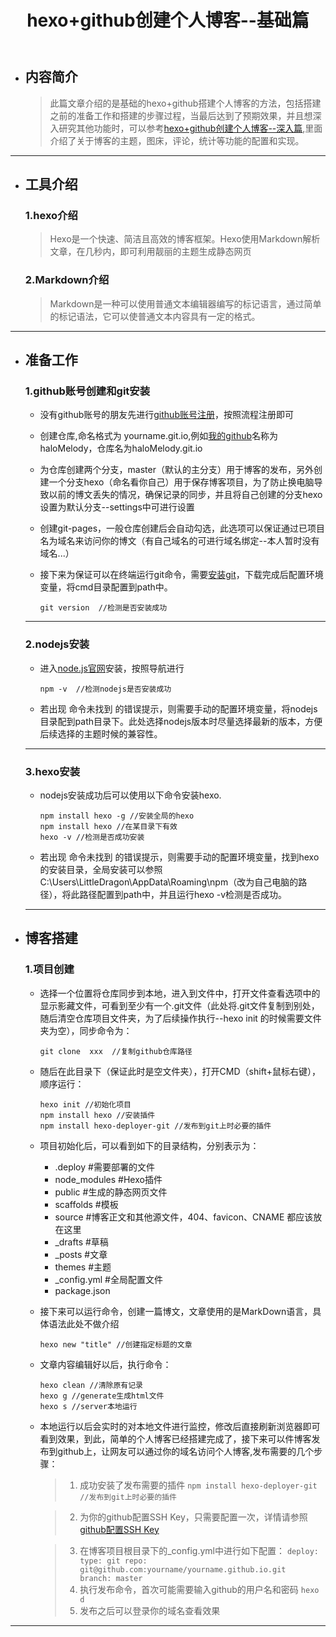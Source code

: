 ﻿---
title: hexo+github创建个人博客--基础篇
reward: true
toc: true
tags: 
    - hexo
    - github
    - nodejs
---

-  ## 内容简介
	
	> 此篇文章介绍的是基础的hexo+github搭建个人博客的方法，包括搭建之前的准备工作和搭建的步骤过程，当最后达到了预期效果，并且想深入研究其他功能时，可以参考[hexo+github创建个人博客--深入篇](../hexo+github创建个人博客--深入篇),里面介绍了关于博客的主题，图床，评论，统计等功能的配置和实现。

---

<!--more-->

-  ## 工具介绍
	
	### 1.hexo介绍

	> Hexo是一个快速、简洁且高效的博客框架。Hexo使用Markdown解析文章，在几秒内，即可利用靓丽的主题生成静态网页

	### 2.Markdown介绍

	> Markdown是一种可以使用普通文本编辑器编写的标记语言，通过简单的标记语法，它可以使普通文本内容具有一定的格式。

---

-  ## 准备工作

    ### 1.github账号创建和git安装

	- 没有github账号的朋友先进行[github账号注册][1]，按照流程注册即可

	- 创建仓库,命名格式为 yourname.git.io,例如[我的github][2]名称为haloMelody，仓库名为haloMelody.git.io

	- 为仓库创建两个分支，master（默认的主分支）用于博客的发布，另外创建一个分支hexo（命名看你自己）用于保存博客项目，为了防止换电脑导致以前的博文丢失的情况，确保记录的同步，并且将自己创建的分支hexo设置为默认分支--settings中可进行设置
	 
	- 创建git-pages，一般仓库创建后会自动勾选，此选项可以保证通过已项目名为域名来访问你的博文（有自己域名的可进行域名绑定--本人暂时没有域名...）
	 
	- 接下来为保证可以在终端运行git命令，需要[安装git][3]，下载完成后配置环境变量，将cmd目录配置到path中。
		```
		git version  //检测是否安装成功
		```

    ---

    ### 2.nodejs安装
	
	- 进入[node.js官网][4]安装，按照导航进行
		```
		npm -v  //检测nodejs是否安装成功
		```

	- 若出现 命令未找到 的错误提示，则需要手动的配置环境变量，将nodejs目录配到path目录下。此处选择nodejs版本时尽量选择最新的版本，方便后续选择的主题时候的兼容性。

    ---

    ### 3.hexo安装

    - nodejs安装成功后可以使用以下命令安装hexo.
    	```
		npm install hexo -g //安装全局的hexo
		npm install hexo //在某目录下有效
		hexo -v //检测是否成功安装
		```

	- 若出现 命令未找到 的错误提示，则需要手动的配置环境变量，找到hexo的安装目录，全局安装可以参照C:\Users\LittleDragon\AppData\Roaming\npm（改为自己电脑的路径），将此路径配置到path中，并且运行hexo -v检测是否成功。

    ---


- ## 博客搭建

	### 1.项目创建

	- 选择一个位置将仓库同步到本地，进入到文件中，打开文件查看选项中的显示影藏文件，可看到至少有一个.git文件（此处将.git文件复制到别处，随后清空仓库项目文件夹，为了后续操作执行--hexo init 的时候需要文件夹为空），同步命令为：
		```
		git clone  xxx  //复制github仓库路径
		```

	- 随后在此目录下（保证此时是空文件夹），打开CMD（shift+鼠标右键），顺序运行：
		```
		hexo init //初始化项目
		npm install hexo //安装插件
		npm install hexo-deployer-git //发布到git上时必要的插件
		```

	- 项目初始化后，可以看到如下的目录结构，分别表示为：
		> 
		- .deploy #需要部署的文件
		- node_modules #Hexo插件
		- public #生成的静态网页文件
		- scaffolds #模板
		- source #博客正文和其他源文件，404、favicon、CNAME 都应该放在这里
		- _drafts #草稿
		- _posts #文章
		- themes #主题
		- _config.yml #全局配置文件
		- package.json

	- 接下来可以运行命令，创建一篇博文，文章使用的是MarkDown语言，具体语法此处不做介绍
		```
		hexo new "title" //创建指定标题的文章
		```

	- 文章内容编辑好以后，执行命令：
		```
		hexo clean //清除原有记录
		hexo g //generate生成html文件
		hexo s //server本地运行
		```

	- 本地运行以后会实时的对本地文件进行监控，修改后直接刷新浏览器即可看到效果，到此，简单的个人博客已经搭建完成了，接下来可以件博客发布到github上，让网友可以通过你的域名访问个人博客,发布需要的几个步骤：
		> 1. 成功安装了发布需要的插件
			```
			npm install hexo-deployer-git //发布到git上时必要的插件
			```

		> 2. 为你的github配置SSH Key，只需要配置一次，详情请参照[github配置SSH Key][6]

		> 3. 在博客项目根目录下的_config.yml中进行如下配置：
			```
			deploy:
			  type: git
			  repo: git@github.com:yourname/yourname.github.io.git 
			  branch: master
			```
		> 4. 执行发布命令，首次可能需要输入github的用户名和密码
			```
			hexo d
			```
		> 5. 发布之后可以登录你的域名查看效果

------
  
  [1]: https://github.com/
  [2]: https://github.com/haloMelody
  [3]: https://git-scm.com/downloads
  [4]: https://nodejs.org/
  [6]: http://jingyan.baidu.com/article/a65957f4e91ccf24e77f9b11.html